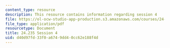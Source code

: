 ```yaml
---
content_type: resource
description: This resource contains information regarding session 4
file: https://ol-ocw-studio-app-production.s3.amazonaws.com/courses/24-235j-philosophy-of-law-spring-2012/d40d97fd33f0a6749dd40cc62e188f4d_MIT24_235JS12_Session4.pdf
file_type: application/pdf
resourcetype: Document
title: 24.235 Session 4
uid: d40d97fd-33f0-a674-9dd4-0cc62e188f4d
---
```


